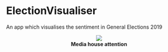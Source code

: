 # ElectionVisualiser
An app which visualises the sentiment in General Elections 2019

<p align="center">
<img src ="https://github.com/championballer/Electionyay/raw/master/Analysis/MediaHouses.png">
<br>
<b> Media house attention <b>
</p>